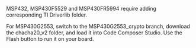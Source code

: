 MSP432, MSP430F5529 and MSP430FR5994 require adding corresponding TI Driverlib folder.  

For MSP430G2553, switch to the MSP430G2553_crypto branch, download the chacha20_v2 folder, and load it into Code Composer Studio.  Use the Flash button to run it on your board.
